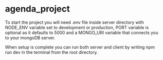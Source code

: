 # agenda_project

To start the project you will need .env file inside server directory with NODE_ENV variable set to development or production, 
PORT variable is optional as it defaults to 5000 and a MONGO_URI variable that connects you to your mongoDB server.

When setup is complete you can run both server and client by writing npm run dev in the terminal from the root directory.
